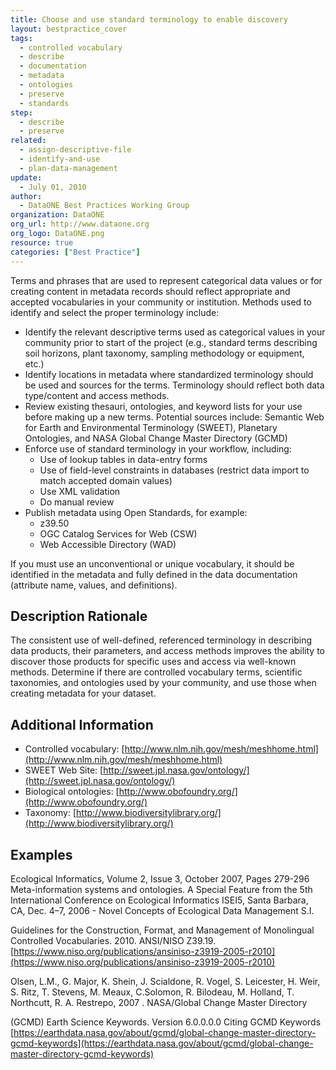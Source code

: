```yaml
---
title: Choose and use standard terminology to enable discovery
layout: bestpractice_cover
tags:
  - controlled vocabulary
  - describe
  - documentation
  - metadata
  - ontologies
  - preserve
  - standards
step:
  - describe
  - preserve
related:
  - assign-descriptive-file
  - identify-and-use
  - plan-data-management
update:
  - July 01, 2010
author:
  - DataONE Best Practices Working Group
organization: DataONE
org_url: http://www.dataone.org
org_logo: DataONE.png
resource: true
categories: ["Best Practice"]
---
```


Terms and phrases that are used to represent categorical data values or for creating content in metadata records should reflect appropriate and accepted vocabularies in your community or institution. Methods used to identify and select the proper terminology include:
 - Identify the relevant descriptive terms used as categorical values in your community prior to start of the project (e.g., standard terms describing soil horizons, plant taxonomy, sampling methodology or equipment, etc.)
 - Identify locations in metadata where standardized terminology should be used and sources for the terms. Terminology should reflect both data type/content and access methods.
 - Review existing thesauri, ontologies, and keyword lists for your use before making up a new terms. Potential sources include: Semantic Web for Earth and Environmental Terminology (SWEET), Planetary Ontologies, and NASA Global Change Master Directory (GCMD)
 - Enforce use of standard terminology in your workflow, including:
    - Use of lookup tables in data-entry forms
    - Use of field-level constraints in databases (restrict data import to match accepted domain values)
    - Use XML validation
    - Do manual review
  - Publish metadata using Open Standards, for example:
    - z39.50
    - OGC Catalog Services for Web (CSW)
    - Web Accessible Directory (WAD)

If you must use an unconventional or unique vocabulary, it should be identified in the metadata and fully defined in the data documentation (attribute name, values, and definitions).

## Description Rationale

The consistent use of well-defined, referenced terminology in describing data products, their parameters, and access methods improves the ability to discover those products for specific uses and access via well-known methods. Determine if there are controlled vocabulary terms, scientific taxonomies, and ontologies used by your community, and use those when creating metadata for your dataset.


## Additional Information

- Controlled vocabulary: [http://www.nlm.nih.gov/mesh/meshhome.html](http://www.nlm.nih.gov/mesh/meshhome.html)
- SWEET Web Site: [http://sweet.jpl.nasa.gov/ontology/](http://sweet.jpl.nasa.gov/ontology/)
- Biological ontologies: [http://www.obofoundry.org/](http://www.obofoundry.org/)
- Taxonomy: [http://www.biodiversitylibrary.org/](http://www.biodiversitylibrary.org/)

## Examples

Ecological Informatics, Volume 2, Issue 3, October 2007, Pages 279-296 Meta-information systems and ontologies. A Special Feature from the 5th International Conference on Ecological Informatics ISEI5, Santa Barbara, CA, Dec. 4–7, 2006 - Novel Concepts of Ecological Data Management S.I.

Guidelines for the Construction, Format, and Management of Monolingual Controlled Vocabularies. 2010. ANSI/NISO Z39.19. [https://www.niso.org/publications/ansiniso-z3919-2005-r2010](https://www.niso.org/publications/ansiniso-z3919-2005-r2010)

Olsen, L.M., G. Major, K. Shein, J. Scialdone, R. Vogel, S. Leicester, H. Weir, S. Ritz, T. Stevens, M. Meaux, C.Solomon, R. Bilodeau, M. Holland, T. Northcutt, R. A. Restrepo, 2007 . NASA/Global Change Master Directory

(GCMD) Earth Science Keywords. Version 6.0.0.0.0
Citing GCMD Keywords [https://earthdata.nasa.gov/about/gcmd/global-change-master-directory-gcmd-keywords](https://earthdata.nasa.gov/about/gcmd/global-change-master-directory-gcmd-keywords)
